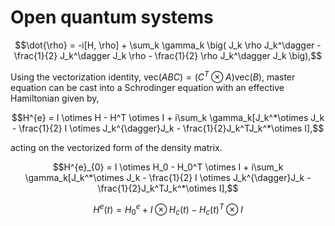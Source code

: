 # Open quantum systems

$$\dot{\rho} = -i[H, \rho]  + \sum_k \gamma_k \big( J_k \rho J_k^\dagger - \frac{1}{2} J_k^\dagger J_k \rho - \frac{1}{2} \rho J_k^\dagger J_k \big),$$

Using the vectorization identity, $\text{vec}(A B C) = (C^T \otimes A)\text{vec}(B)$, master equation can be cast into a Schrodinger equation with an effective Hamiltonian given by,

$$H^{e} = I \otimes H - H^T \otimes I + i\sum_k \gamma_k[J_k^*\otimes J_k - \frac{1}{2} I \otimes J_k^{\dagger}J_k - \frac{1}{2}J_k^TJ_k^*\otimes I],$$

acting on the vectorized form of the density matrix.

$$H^{e}_{0} = I \otimes H_0 - H_0^T \otimes I + i\sum_k \gamma_k[J_k^*\otimes J_k - \frac{1}{2} I \otimes J_k^{\dagger}J_k - \frac{1}{2}J_k^TJ_k^*\otimes I],$$

$$H^{e}(t) = H^{e}_{0} + I \otimes H_c(t) - H_c(t)^T \otimes I$$